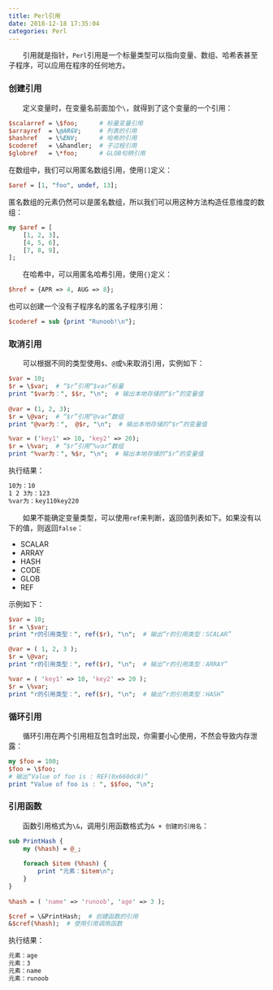 ```yaml
---
title: Perl引用
date: 2018-12-18 17:35:04
categories: Perl
---
```

&emsp;&emsp;引用就是指针，`Perl`引用是一个标量类型可以指向变量、数组、哈希表甚至子程序，可以应用在程序的任何地方。

### 创建引用

&emsp;&emsp;定义变量时，在变量名前面加个`\`，就得到了这个变量的一个引用：

``` perl
$scalarref = \$foo;      # 标量变量引用
$arrayref  = \@ARGV;     # 列表的引用
$hashref   = \%ENV;      # 哈希的引用
$coderef   = \&handler;  # 子过程引用
$globref   = \*foo;      # GLOB句柄引用
```

在数组中，我们可以用匿名数组引用，使用`[]`定义：

``` perl
$aref = [1, "foo", undef, 13];
```

匿名数组的元素仍然可以是匿名数组，所以我们可以用这种方法构造任意维度的数组：

``` perl
my $aref = [
    [1, 2, 3],
    [4, 5, 6],
    [7, 8, 9],
];
```

&emsp;&emsp;在哈希中，可以用匿名哈希引用，使用`{}`定义：

``` perl
$href = {APR => 4, AUG => 8};
```

也可以创建一个没有子程序名的匿名子程序引用：

``` perl
$coderef = sub {print "Runoob!\n"};
```

### 取消引用

&emsp;&emsp;可以根据不同的类型使用`$`、`@`或`%`来取消引用，实例如下：

``` perl
$var = 10;
$r = \$var;  # “$r”引用“$var”标量
print "$var为：", $$r, "\n";  # 输出本地存储的“$r”的变量值
​
@var = (1, 2, 3);
$r = \@var;  # “$r”引用“@var”数组
print "@var为：",  @$r, "\n";  # 输出本地存储的“$r”的变量值

%var = ('key1' => 10, 'key2' => 20);
$r = \%var;  # “$r”引用“%var”数组
print "%var为：", %$r, "\n";  # 输出本地存储的“$r”的变量值
```

执行结果：

``` bash
10为：10
1 2 3为：123
%var为：key110key220
```

&emsp;&emsp;如果不能确定变量类型，可以使用`ref`来判断，返回值列表如下。如果没有以下的值，则返回`false`：

- SCALAR
- ARRAY
- HASH
- CODE
- GLOB
- REF

示例如下：

``` perl
$var = 10;
$r = \$var;
print "r的引用类型：", ref($r), "\n";  # 输出“r的引用类型：SCALAR”

@var = ( 1, 2, 3 );
$r = \@var;
print "r的引用类型：", ref($r), "\n";  # 输出“r的引用类型：ARRAY”

%var = ( 'key1' => 10, 'key2' => 20 );
$r = \%var;
print "r的引用类型：", ref($r), "\n";  # 输出“r的引用类型：HASH”
```

### 循环引用

&emsp;&emsp;循环引用在两个引用相互包含时出现，你需要小心使用，不然会导致内存泄露：

``` perl
my $foo = 100;
$foo = \$foo;
# 输出“Value of foo is : REF(0x660dc8)”
print "Value of foo is : ", $$foo, "\n";
```

### 引用函数

&emsp;&emsp;函数引用格式为`\&`，调用引用函数格式为`& + 创建的引用名`：

``` perl
sub PrintHash {
    my (%hash) = @_;
​
    foreach $item (%hash) {
        print "元素：$item\n";
    }
}
​
%hash = ( 'name' => 'runoob', 'age' => 3 );

$cref = \&PrintHash;  # 创建函数的引用
&$cref(%hash);  # 使用引用调用函数
```

执行结果：

``` bash
元素：age
元素：3
元素：name
元素：runoob
```